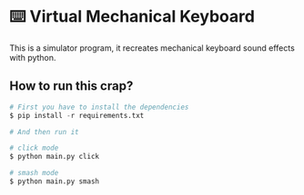 # ⌨️ Virtual Mechanical Keyboard

This is a simulator program, it recreates mechanical keyboard sound effects with python.

## How to run this crap?
```python
# First you have to install the dependencies
$ pip install -r requirements.txt

# And then run it 

# click mode
$ python main.py click

# smash mode
$ python main.py smash
```
